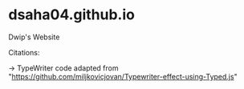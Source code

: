 # dsaha04.github.io
Dwip's Website

Citations: 

->  TypeWriter code adapted from "https://github.com/miljkovicjovan/Typewriter-effect-using-Typed.js"
